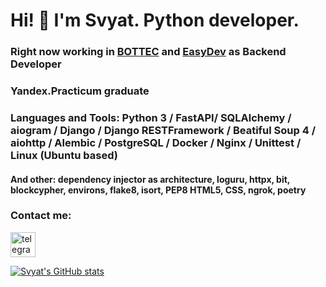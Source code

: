 # Hi! 👋 I'm Svyat. Python developer.

### Right now working in <a href="https://bottec.ru/">BOTTEC</a> and <a href="https://github.com/EasyDevCompany">EasyDev</a> as Backend Developer

### Yandex.Practicum graduate

### Languages and Tools: Python 3 / FastAPI/ SQLAlchemy / aiogram / Django / Django RESTFramework / Beatiful Soup 4 / aiohttp / Alembic / PostgreSQL / Docker / Nginx / Unittest / Linux (Ubuntu based)

#### And other: dependency injector as architecture, loguru, httpx, bit, blockcypher, environs, flake8, isort, PEP8 HTML5, CSS, ngrok, poetry

### Contact me:
[<img src='https://cdn.jsdelivr.net/npm/simple-icons@3.0.1/icons/telegram.svg' alt='telegram' height='40'>](https://t.me/Slava_tar)

[![Svyat's GitHub stats](https://github-readme-stats.vercel.app/api?username=SvyatoSllav)](https://github.com/evencatt/github-readme-stats)

